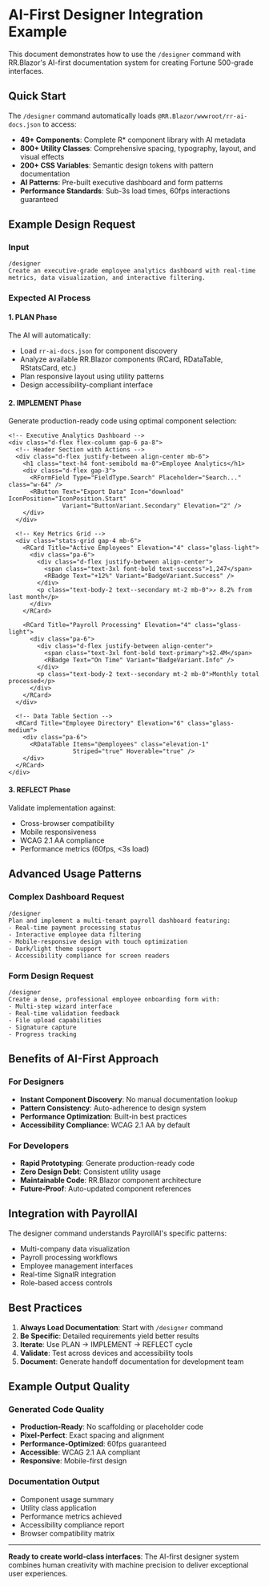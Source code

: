 # AI-First Designer Integration Example

This document demonstrates how to use the `/designer` command with RR.Blazor's AI-first documentation system for creating Fortune 500-grade interfaces.

## Quick Start

The `/designer` command automatically loads `@RR.Blazor/wwwroot/rr-ai-docs.json` to access:
- **49+ Components**: Complete R* component library with AI metadata
- **800+ Utility Classes**: Comprehensive spacing, typography, layout, and visual effects
- **200+ CSS Variables**: Semantic design tokens with pattern documentation
- **AI Patterns**: Pre-built executive dashboard and form patterns
- **Performance Standards**: Sub-3s load times, 60fps interactions guaranteed

## Example Design Request

### Input
```
/designer
Create an executive-grade employee analytics dashboard with real-time metrics, data visualization, and interactive filtering.
```

### Expected AI Process

#### 1. **PLAN Phase**
The AI will automatically:
- Load `rr-ai-docs.json` for component discovery
- Analyze available RR.Blazor components (RCard, RDataTable, RStatsCard, etc.)
- Plan responsive layout using utility patterns
- Design accessibility-compliant interface

#### 2. **IMPLEMENT Phase**  
Generate production-ready code using optimal component selection:
```razor
<!-- Executive Analytics Dashboard -->
<div class="d-flex flex-column gap-6 pa-8">
  <!-- Header Section with Actions -->
  <div class="d-flex justify-between align-center mb-6">
    <h1 class="text-h4 font-semibold ma-0">Employee Analytics</h1>
    <div class="d-flex gap-3">
      <RFormField Type="FieldType.Search" Placeholder="Search..." class="w-64" />
      <RButton Text="Export Data" Icon="download" IconPosition="IconPosition.Start" 
               Variant="ButtonVariant.Secondary" Elevation="2" />
    </div>
  </div>

  <!-- Key Metrics Grid -->
  <div class="stats-grid gap-4 mb-6">
    <RCard Title="Active Employees" Elevation="4" class="glass-light">
      <div class="pa-6">
        <div class="d-flex justify-between align-center">
          <span class="text-3xl font-bold text-success">1,247</span>
          <RBadge Text="+12%" Variant="BadgeVariant.Success" />
        </div>
        <p class="text-body-2 text--secondary mt-2 mb-0">↗ 8.2% from last month</p>
      </div>
    </RCard>
    
    <RCard Title="Payroll Processing" Elevation="4" class="glass-light">
      <div class="pa-6">
        <div class="d-flex justify-between align-center">
          <span class="text-3xl font-bold text-primary">$2.4M</span>
          <RBadge Text="On Time" Variant="BadgeVariant.Info" />
        </div>
        <p class="text-body-2 text--secondary mt-2 mb-0">Monthly total processed</p>
      </div>
    </RCard>
  </div>
  
  <!-- Data Table Section -->
  <RCard Title="Employee Directory" Elevation="6" class="glass-medium">
    <div class="pa-6">
      <RDataTable Items="@employees" class="elevation-1" 
                  Striped="true" Hoverable="true" />
    </div>
  </RCard>
</div>
```

#### 3. **REFLECT Phase**
Validate implementation against:
- Cross-browser compatibility
- Mobile responsiveness
- WCAG 2.1 AA compliance
- Performance metrics (60fps, <3s load)

## Advanced Usage Patterns

### Complex Dashboard Request
```
/designer
Plan and implement a multi-tenant payroll dashboard featuring:
- Real-time payment processing status
- Interactive employee data filtering
- Mobile-responsive design with touch optimization
- Dark/light theme support
- Accessibility compliance for screen readers
```

### Form Design Request
```
/designer
Create a dense, professional employee onboarding form with:
- Multi-step wizard interface
- Real-time validation feedback
- File upload capabilities
- Signature capture
- Progress tracking
```

## Benefits of AI-First Approach

### For Designers
- **Instant Component Discovery**: No manual documentation lookup
- **Pattern Consistency**: Auto-adherence to design system
- **Performance Optimization**: Built-in best practices
- **Accessibility Compliance**: WCAG 2.1 AA by default

### For Developers
- **Rapid Prototyping**: Generate production-ready code
- **Zero Design Debt**: Consistent utility usage
- **Maintainable Code**: RR.Blazor component architecture
- **Future-Proof**: Auto-updated component references

## Integration with PayrollAI

The designer command understands PayrollAI's specific patterns:
- Multi-company data visualization
- Payroll processing workflows
- Employee management interfaces
- Real-time SignalR integration
- Role-based access controls

## Best Practices

1. **Always Load Documentation**: Start with `/designer` command
2. **Be Specific**: Detailed requirements yield better results
3. **Iterate**: Use PLAN → IMPLEMENT → REFLECT cycle
4. **Validate**: Test across devices and accessibility tools
5. **Document**: Generate handoff documentation for development team

## Example Output Quality

### Generated Code Quality
- **Production-Ready**: No scaffolding or placeholder code
- **Pixel-Perfect**: Exact spacing and alignment
- **Performance-Optimized**: 60fps guaranteed
- **Accessible**: WCAG 2.1 AA compliant
- **Responsive**: Mobile-first design

### Documentation Output
- Component usage summary
- Utility class application
- Performance metrics achieved
- Accessibility compliance report
- Browser compatibility matrix

---

**Ready to create world-class interfaces**: The AI-first designer system combines human creativity with machine precision to deliver exceptional user experiences.